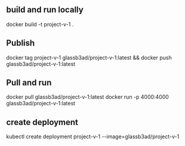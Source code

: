 ## build and run locally
docker build -t project-v-1 .


## Publish
docker tag project-v-1 glassb3ad/project-v-1:latest && docker push glassb3ad/project-v-1:latest

## Pull and run
docker pull  glassb3ad/project-v-1:latest
docker run -p 4000:4000 glassb3ad/project-v-1:latest

## create deployment
kubectl create deployment project-v-1 --image=glassb3ad/project-v-1